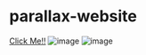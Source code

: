 # parallax-website

[Click Me!!](https://mehmettas1.github.io/parallax-websitee/)
![image](https://user-images.githubusercontent.com/101858286/175833479-707b01aa-f65e-4bca-ab7d-3e4b2ecf6b49.png)
![image](https://user-images.githubusercontent.com/101858286/175833499-6a82b111-86a9-4f5b-aa80-fb76112fba20.png)


